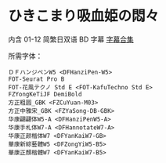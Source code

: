 # ひきこまり吸血姫の悶々

内含 01-12 简繁日双语 BD 字幕
[字幕合集](https://github.com/Nekomoekissaten-SUB/Nekomoekissaten-Storage/releases/download/subtitle_pkg/Hikikomari_BDRip_JPCH.7z)

所需字体：
```
ＤＦハンジペンW5 <DFHanziPen-W5>
FOT-Seurat Pro B
FOT-花風テクノ Std E <FOT-KafuTechno Std E>
FZYongKeTiJF DemiBold
方正粗圆_GBK <FZCuYuan-M03>
方正中雅宋_GBK <FZYaSong-DB-GBK>
华康翩翩体W5-A <DFHanziPenW5-A>
华康手札体W7-A <DFHannotateW7-A>
华康正颜楷体W7 <DFYanKaiW7-GB>
華康新綜藝體W5 <DFZongYiW5-B5>
華康正顏楷體W7 <DFYanKaiW7-B5>
```
